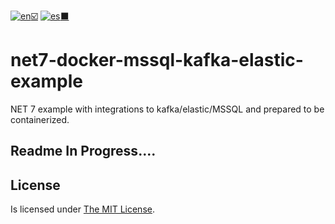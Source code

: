 [![en](https://img.shields.io/badge/lang-en-red.svg):ballot_box_with_check:](#) [![es](https://img.shields.io/badge/lang-es-yellow.svg):black_large_square:](https://github.com/SpaikSaucus/net7-docker-mssql-kafka-elastic-example/blob/main/README.es.md)

# net7-docker-mssql-kafka-elastic-example
NET 7 example with integrations to kafka/elastic/MSSQL and prepared to be containerized.

## Readme In Progress....

## License

Is licensed under [The MIT License](LICENSE).